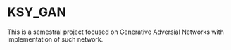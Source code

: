 # KSY_GAN
This is a semestral project focused on Generative Adversial Networks with implementation of such network.

